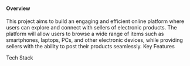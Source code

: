<p>
 <h4>Overview</h4> 
This project aims to build an engaging and efficient online platform where users can explore and connect with sellers of electronic products. The platform will allow users to browse a wide range of items such as smartphones, laptops, PCs, and other electronic devices, while providing sellers with the ability to post their products seamlessly.
Key Features

Tech Stack

</p>
